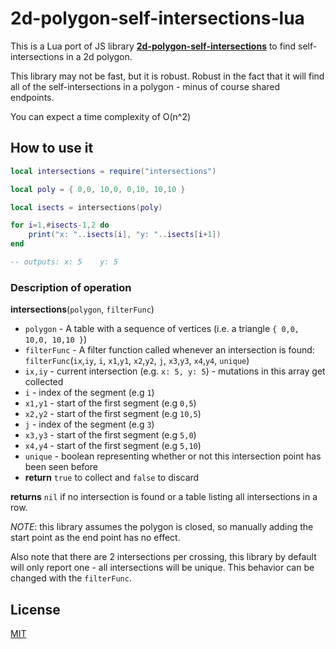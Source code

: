 
# 2d-polygon-self-intersections-lua
This is a Lua port of JS library **[2d-polygon-self-intersections](https://github.com/tmpvar/2d-polygon-self-intersections)** to find self-intersections in a 2d polygon.

This library may not be fast, but it is robust. Robust in the fact that it will find all of the self-intersections in a polygon - minus of course shared endpoints.

You can expect a time complexity of O(n^2)

## How to use it

```lua
local intersections = require("intersections")

local poly = { 0,0, 10,0, 0,10, 10,10 }

local isects = intersections(poly)

for i=1,#isects-1,2 do
    print("x: "..isects[i], "y: "..isects[i+1])
end

-- outputs: x: 5    y: 5
```

### Description of operation

__intersections__(`polygon`, `filterFunc`)

* `polygon` - A table with a sequence of vertices (i.e. a triangle `{ 0,0, 10,0, 10,10 }`) 
* `filterFunc` - A filter function called whenever an intersection is found: `filterFunc`(`ix`,`iy`, `i`, `x1`,`y1`, `x2`,`y2`, `j`, `x3`,`y3`, `x4`,`y4`, `unique`)
 * `ix,iy` - current intersection (e.g. `x: 5, y: 5`) - mutations in this array get collected
 * `i` - index of the segment (e.g `1`)
 * `x1,y1` - start of the first segment (e.g `0,5`)
 * `x2,y2` - start of the first segment (e.g `10,5`)
 * `j` - index of the segment (e.g `3`)
 * `x3,y3` - start of the first segment (e.g `5,0`)
 * `x4,y4` - start of the first segment (e.g `5,10`)
 * `unique` - boolean representing whether or not this intersection point has been seen before
 * __return__ `true` to collect and `false` to discard

__returns__ `nil` if no intersection is found or a table listing all intersections in a row.

_NOTE_: this library assumes the polygon is closed, so manually adding the start point as the end point has no effect.

Also note that there are 2 intersections per crossing, this library by default will only report one - all intersections will be unique.  This behavior can be changed with the `filterFunc`.

## License

[MIT](LICENSE)
